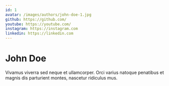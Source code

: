 ```yaml
---
id: 1
avatar: /images/authors/john-doe-1.jpg
github: https://github.com/
youtube: https://youtube.com/
instagram: https://instagram.com
linkedin: https://linkedin.com
---
```


# John Doe

Vivamus viverra sed neque et ullamcorper. Orci varius natoque penatibus et magnis dis parturient montes, nascetur ridiculus mus.

